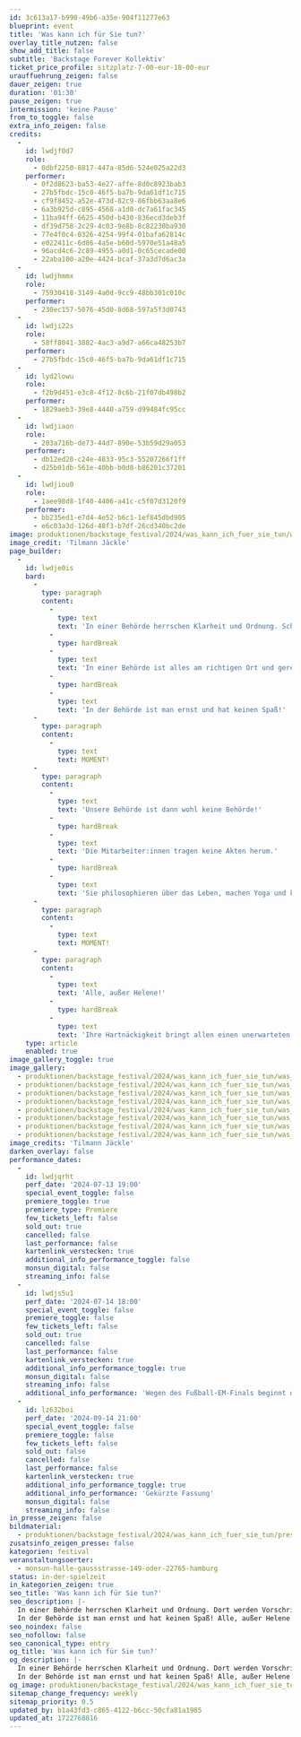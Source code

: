 ```yaml
---
id: 3c613a17-b990-49b6-a35e-904f11277e63
blueprint: event
title: 'Was kann ich für Sie tun?'
overlay_title_nutzen: false
show_add_title: false
subtitle: 'Backstage Forever Kollektiv'
ticket_price_profile: sitzplatz-7-00-eur-18-00-eur
urauffuehrung_zeigen: false
dauer_zeigen: true
duration: '01:30'
pause_zeigen: true
intermission: 'keine Pause'
from_to_toggle: false
extra_info_zeigen: false
credits:
  -
    id: lwdjf0d7
    role:
      - 0dbf2250-8817-447a-85d6-524e025a22d3
    performer:
      - 0f2d8623-ba53-4e27-affe-8d0c8923bab3
      - 27b5fbdc-15c0-46f5-ba7b-9da61df1c715
      - cf9f8452-a52e-473d-82c9-86fbb63aa8e6
      - 6a3b925d-c895-4568-a1d0-dc7a61fac345
      - 11ba94ff-6625-450d-b430-836ecd3deb3f
      - df39d758-2c29-4c03-9e8b-8c82230ba930
      - 77e4f0c4-0326-4254-99f4-01bafa62814c
      - e022411c-6d86-4a5e-b60d-5970e51a48a5
      - 96acd4c6-2c89-4955-a0d1-0c65cecade00
      - 22aba100-a20e-4424-bcaf-37a3d7d6ac3a
  -
    id: lwdjhmmx
    role:
      - 75930418-3149-4a0d-9cc9-48bb301c010c
    performer:
      - 230ec157-5076-45d0-8d68-597a5f3d0743
  -
    id: lwdji22s
    role:
      - 58ff8041-3882-4ac3-a9d7-a66ca48253b7
    performer:
      - 27b5fbdc-15c0-46f5-ba7b-9da61df1c715
  -
    id: lyd2lowu
    role:
      - f2b9d451-e3c8-4f12-8c6b-21f07db498b2
    performer:
      - 1829aeb3-39e8-4440-a759-d99484fc95cc
  -
    id: lwdjiaon
    role:
      - 203a716b-de73-44d7-890e-53b59d29a053
    performer:
      - db12ed20-c24e-4833-95c3-55207266f1ff
      - d25b01db-561e-40bb-b0d8-b86201c37201
  -
    id: lwdjiou0
    role:
      - 1aee98d8-1f40-4406-a41c-c5f07d3120f9
    performer:
      - bb235ed1-e7d4-4e52-b6c1-1ef845dbd905
      - e6c03a3d-126d-48f3-b7df-26cd340bc2de
image: produktionen/backstage_festival/2024/was_kann_ich_fuer_sie_tun/was_kann_ich_fuer_sie_tun_11_c_tilman_jaeckle.jpg
image_credit: 'Tilmann Jäckle'
page_builder:
  -
    id: lwdje0is
    bard:
      -
        type: paragraph
        content:
          -
            type: text
            text: 'In einer Behörde herrschen Klarheit und Ordnung. Schließlich werden dort Vorschriften umgesetzt.'
          -
            type: hardBreak
          -
            type: text
            text: 'In einer Behörde ist alles am richtigen Ort und geregelt, vor allem die Hierarchien.'
          -
            type: hardBreak
          -
            type: text
            text: 'In der Behörde ist man ernst und hat keinen Spaß!'
      -
        type: paragraph
        content:
          -
            type: text
            text: MOMENT!
      -
        type: paragraph
        content:
          -
            type: text
            text: 'Unsere Behörde ist dann wohl keine Behörde!'
          -
            type: hardBreak
          -
            type: text
            text: 'Die Mitarbeiter:innen tragen keine Akten herum.'
          -
            type: hardBreak
          -
            type: text
            text: 'Sie philosophieren über das Leben, machen Yoga und kochen den perfekten Kaffee.'
      -
        type: paragraph
        content:
          -
            type: text
            text: MOMENT!
      -
        type: paragraph
        content:
          -
            type: text
            text: 'Alle, außer Helene!'
          -
            type: hardBreak
          -
            type: text
            text: 'Ihre Hartnäckigkeit bringt allen einen unerwarteten Erfolg.'
    type: article
    enabled: true
image_gallery_toggle: true
image_gallery:
  - produktionen/backstage_festival/2024/was_kann_ich_fuer_sie_tun/was_kann_ich_fuer_sie_tun_45_c_tilman_jaeckle.jpg
  - produktionen/backstage_festival/2024/was_kann_ich_fuer_sie_tun/was_kann_ich_fuer_sie_tun_50_c_tilman_jaeckle.jpg
  - produktionen/backstage_festival/2024/was_kann_ich_fuer_sie_tun/was_kann_ich_fuer_sie_tun_32_c_tilman_jaeckle.jpg
  - produktionen/backstage_festival/2024/was_kann_ich_fuer_sie_tun/was_kann_ich_fuer_sie_tun_51_c_tilman_jaeckle.jpg
  - produktionen/backstage_festival/2024/was_kann_ich_fuer_sie_tun/was_kann_ich_fuer_sie_tun_48_c_tilman_jaeckle.jpg
  - produktionen/backstage_festival/2024/was_kann_ich_fuer_sie_tun/was_kann_ich_fuer_sie_tun_44_c_tilman_jaeckle.jpg
  - produktionen/backstage_festival/2024/was_kann_ich_fuer_sie_tun/was_kann_ich_fuer_sie_tun_11_c_tilman_jaeckle.jpg
  - produktionen/backstage_festival/2024/was_kann_ich_fuer_sie_tun/was_kann_ich_fuer_sie_tun_59_c_tilman_jaeckle.jpg
image_credits: 'Tilmann Jäckle'
darken_overlay: false
performance_dates:
  -
    id: lwdjqrht
    perf_date: '2024-07-13 19:00'
    special_event_toggle: false
    premiere_toggle: true
    premiere_type: Premiere
    few_tickets_left: false
    sold_out: true
    cancelled: false
    last_performance: false
    kartenlink_verstecken: true
    additional_info_performance_toggle: false
    monsun_digital: false
    streaming_info: false
  -
    id: lwdjs5u1
    perf_date: '2024-07-14 18:00'
    special_event_toggle: false
    premiere_toggle: false
    few_tickets_left: false
    sold_out: true
    cancelled: false
    last_performance: false
    kartenlink_verstecken: true
    additional_info_performance_toggle: true
    monsun_digital: false
    streaming_info: false
    additional_info_performance: 'Wegen des Fußball-EM-Finals beginnt die Vorstellung bereits um 18 Uhr!'
  -
    id: lz632boi
    perf_date: '2024-09-14 21:00'
    special_event_toggle: false
    premiere_toggle: false
    few_tickets_left: false
    sold_out: false
    cancelled: false
    last_performance: false
    kartenlink_verstecken: true
    additional_info_performance_toggle: true
    additional_info_performance: 'Gekürzte Fassung'
    monsun_digital: false
    streaming_info: false
in_presse_zeigen: false
bildmaterial:
  - produktionen/backstage_festival/2024/was_kann_ich_fuer_sie_tun/presse/was_kann_ich_fuer_sie_tun_c_tilman_jaeckle_monsuntheater.zip
zusatsinfo_zeigen_presse: false
kategorien: festival
veranstaltungsoerter:
  - monsun-halle-gaussstrasse-149-oder-22765-hamburg
status: in-der-spielzeit
in_kategorien_zeigen: true
seo_title: 'Was kann ich für Sie tun?'
seo_description: |-
  In einer Behörde herrschen Klarheit und Ordnung. Dort werden Vorschriften umgesetzt.
  In der Behörde ist man ernst und hat keinen Spaß! Alle, außer Helene!
seo_noindex: false
seo_nofollow: false
seo_canonical_type: entry
og_title: 'Was kann ich für Sie tun?'
og_description: |-
  In einer Behörde herrschen Klarheit und Ordnung. Dort werden Vorschriften umgesetzt.
  In der Behörde ist man ernst und hat keinen Spaß! Alle, außer Helene!
og_image: produktionen/backstage_festival/2024/was_kann_ich_fuer_sie_tun/social_media_was_kann_ich_fuer_sie_tun_c_tilman_jaeckle.jpg
sitemap_change_frequency: weekly
sitemap_priority: 0.5
updated_by: b1a43fd3-c865-4122-b6cc-50cfa81a1985
updated_at: 1722768816
---
```

